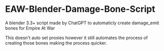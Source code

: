 # EAW-Blender-Damage-Bone-Script
A blender 3.3+ script made by ChatGPT to automaticly create damage_emit bones for Empire At War

This doesn't auto set proxies however it still automates the process of creating those bones making the process quicker.
